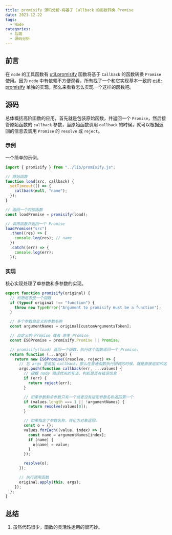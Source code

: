 ```yaml
---
title: promisify 源码分析-将基于 Callback 的函数转换 Promise
date: 2021-12-22
tags:
  - Node
categories:
  - 后端
  - 源码分析
---
```


## 前言

在 `node` 的工具函数有 [util.promisify](http://nodejs.cn/api/util/util_promisify_original.html) 函数将基于 `Callback` 的函数转换 `Promise` 使用。因为 `node` 中有依赖不方便观看，所有找了一个和它实现基本一致的 [es6-promisify](https://github.com/mikehall314/es6-promisify) 单独的实现。那么来看看怎么实现一个这样的函数吧。

## 源码

总体概括高阶函数的应用，首先就是包装原始函数，并返回一个 `Promise`，然后接管原始函数的 `callback` 参数，当原始函数调用 `callback` 的时候，就可以根据返回的信息去调用 `Promise` 的 `resolve` 或 `reject`。

### 示例

一个简单的示例。

```js
import { promisify } from "../lib/promisify.js";

// 原始函数
function load(src, callback) {
  setTimeout(() => {
    callback(null, "name");
  });
}

// 返回一个内部函数
const loadPromise = promisify(load);

// 调用函数并返回一个 Promise
loadPromise("src")
  .then((res) => {
    console.log(res); // name
  })
  .catch((err) => {
    console.log(err);
  });
```

### 实现

核心实现处理了单参数和多参数的实现。

```js
export function promisify(original) {
  // 判断是否是一个函数
  if (typeof original !== "function") {
    throw new TypeError("Argument to promisify must be a function");
  }

  // 多个参数自定义的参数名称
  const argumentNames = original[customArgumentsToken];

  // 自定义的 Promise 或者 原生 Promise
  const ES6Promise = promisify.Promise || Promise;

  // promisify(load) 返回一个函数，执行这个函数返回一个 Promise。
  return function (...args) {
    return new ES6Promise((resolve, reject) => {
      // 忘 args 里追加 callback，那么在普通函数执行回调的时候，就是直接追加的这个函数
      args.push(function callback(err, ...values) {
        // 根据 node 错误优先的写法，判断是否有错误信息
        if (err) {
          return reject(err);
        }

        // 如果参数剩余参数只有一个或者没有指定参数名称返回第一个
        if (values.length === 1 || !argumentNames) {
          return resolve(values[0]);
        }

        // 如果指定了参数名称，转化为对象返回。
        const o = {};
        values.forEach((value, index) => {
          const name = argumentNames[index];
          if (name) {
            o[name] = value;
          }
        });

        resolve(o);
      });

      // 执行调用函数
      original.apply(this, args);
    });
  };
}
```

## 总结

1. 虽然代码很少，函数的灵活性运用的很巧妙。
